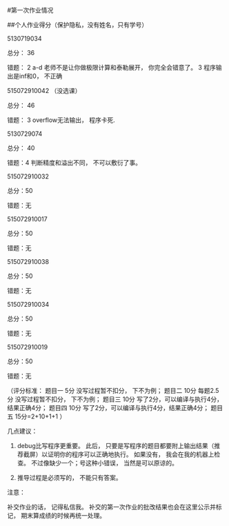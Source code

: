 #第一次作业情况

##个人作业得分（保护隐私，没有姓名，只有学号）

5130719034 

总分： 36

错题： 2 a-d 老师不是让你做极限计算和泰勒展开， 你完全会错意了。 3 程序输出是inf和0， 不正确

515072910042 （没选课）

总分： 46

错题： 3 overflow无法输出， 程序卡死.
    
5130729074 

总分： 40

错题：4 判断精度和溢出不同， 不可以敷衍了事。

515072910032 

总分：50

错题：无

515072910017

总分：50

错题：无
 
515072910038 

总分：50

错题：无

515072910034 

总分：50

错题：无

515072910019

总分：50

错题：无

（评分标准： 题目一 5分 没写过程暂不扣分， 下不为例；
          题目二 10分 每题2.5分 没写过程暂不扣分， 下不为例；
          题目三 10分 写了2分，可以编译与执行4分，结果正确4分；
          题目四 10分 写了2分，可以编译与执行4分，结果正确4分；
          题目五  15分=2+10+1+1 ）
          
几点建议：

1. debug比写程序更重要。 此后， 只要是写程序的题目都要附上输出结果（推荐截屏）以证明你的程序可以正确地执行。 如果没有， 我会在我的机器上检查。 不过像缺少一个；号这种小错误， 当然是可以原谅的。

2. 推导过程是必须写的， 不能只有答案。

注意：

补交作业的话， 记得私信我。 补交的第一次作业的批改结果也会在这里公示并标记， 期末算成绩的时候再统一处理。

